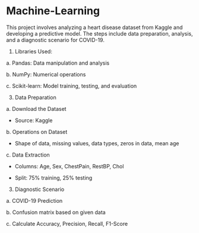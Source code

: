 # Machine-Learning
This project involves analyzing a heart disease dataset from Kaggle and developing a predictive model. The steps include data preparation, analysis, and a diagnostic scenario for COVID-19.

1) Libraries Used:
   
a. Pandas: Data manipulation and analysis

b. NumPy: Numerical operations

c. Scikit-learn: Model training, testing, and evaluation

3) Data Preparation
   
a. Download the Dataset
- Source: Kaggle
  
b. Operations on Dataset
- Shape of data, missing values, data types, zeros in data, mean age
  
c. Data Extraction
- Columns: Age, Sex, ChestPain, RestBP, Chol
  
- Split: 75% training, 25% testing
  
3) Diagnostic Scenario
   
a. COVID-19 Prediction

b. Confusion matrix based on given data

c. Calculate Accuracy, Precision, Recall, F1-Score
